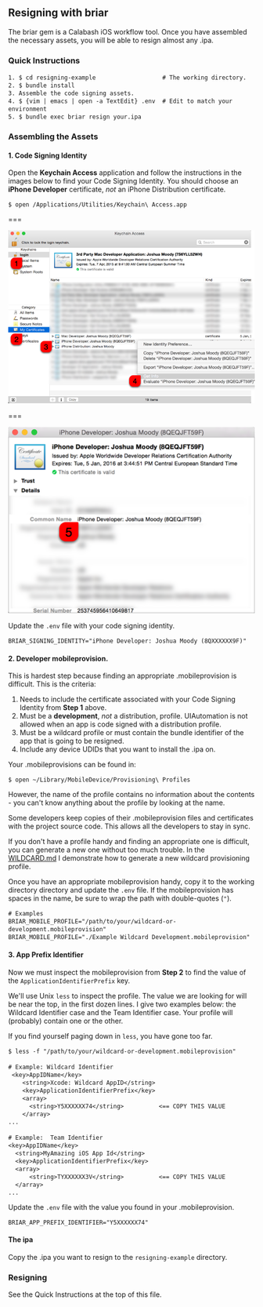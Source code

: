 ## Resigning with briar

The briar gem is a Calabash iOS workflow tool.  Once you have assembled the necessary assets, you will be able to resign almost any .ipa.

### Quick Instructions

```
1. $ cd resigning-example                   # The working directory.
2. $ bundle install
3. Assemble the code signing assets.
4. $ {vim | emacs | open -a TextEdit} .env  # Edit to match your environment
5. $ bundle exec briar resign your.ipa
```

### Assembling the Assets

#### 1. Code Signing Identity

Open the **Keychain Access** application and follow the instructions in the images below to find your Code Signing Identity.  You should choose an **iPhone Developer** certificate, _not_ an iPhone Distribution certificate.

```
$ open /Applications/Utilities/Keychain\ Access.app
```
===

![keychain-access](./png/readme/keychain-access.png)

===

![codesigning-identity](./png/readme/codesigning-identity.png)

Update the `.env` file with your code signing identity.

```
BRIAR_SIGNING_IDENTITY="iPhone Developer: Joshua Moody (8QXXXXXX9F)"
```

#### 2. Developer mobileprovision.

This is hardest step because finding an appropriate .mobileprovision is difficult.  This is the criteria:

1. Needs to include the certificate associated with your Code Signing Identity from **Step 1** above.
2. Must be a **development**, _not_ a distribution, profile.  UIAutomation is not allowed when an app is code signed with a distribution profile.
3. Must be a wildcard profile or must contain the bundle identifier of the app that is going to be resigned.
4. Include any device UDIDs that you want to install the .ipa on.


Your .mobileprovisions can be found in:

```
$ open ~/Library/MobileDevice/Provisioning\ Profiles
```

However, the name of the profile contains no information about the contents - you can't know anything about the profile by looking at the name.

Some developers keep copies of their .mobileprovision files and certificates with the project source code.  This allows all the developers to stay in sync.

If you don't have a profile handy and finding an appropriate one is difficult, you can generate a new one without too much trouble.   In the [WILDCARD.md](WILDCARD.md) I demonstrate how to generate a new wildcard provisioning profile.

Once you have an appropriate mobileprovision handy, copy it to the working directory directory and update the `.env` file.  If the mobileprovision has spaces in the name, be sure to wrap the path with double-quotes (`"`). 

```
# Examples
BRIAR_MOBILE_PROFILE="/path/to/your/wildcard-or-development.mobileprovision"
BRIAR_MOBILE_PROFILE="./Example Wildcard Development.mobileprovision"
```

#### 3. App Prefix Identifier

Now we must inspect the mobileprovision from **Step 2** to find the value of the `ApplicationIdentifierPrefix` key.

We'll use Unix `less` to inspect the profile.  The value we are looking for will be near the top, in the first dozen lines.  I give two examples below: the Wildcard Identifier case and the Team Identifier case.  Your profile will (probably) contain one or the other.  

If you find yourself paging down in `less`, you have gone too far.

```
$ less -f "/path/to/your/wildcard-or-development.mobileprovision"

# Example: Wildcard Identifier
 <key>AppIDName</key>
    <string>Xcode: Wildcard AppID</string>
    <key>ApplicationIdentifierPrefix</key>
    <array>
      <string>Y5XXXXXX74</string>          <== COPY THIS VALUE
    </array>
...

# Example:  Team Identifier
<key>AppIDName</key>
  <string>MyAmazing iOS App Id</string>
  <key>ApplicationIdentifierPrefix</key>
  <array>
      <string>TYXXXXXX3V</string>          <== COPY THIS VALUE
  </array>
...
```

Update the `.env` file with the value you found in your .mobileprovision.

```
BRIAR_APP_PREFIX_IDENTIFIER="Y5XXXXXX74"
```

#### The ipa

Copy the .ipa you want to resign to the `resigning-example` directory.

### Resigning

See the Quick Instructions at the top of this file.


 